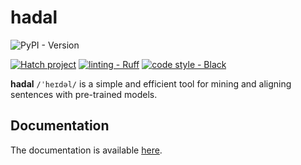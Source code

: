# hadal

![PyPI - Version](https://img.shields.io/pypi/v/hadal)

[![Hatch project](https://img.shields.io/badge/%F0%9F%A5%9A-Hatch-4051b5.svg)](https://github.com/pypa/hatch) [![linting - Ruff](https://img.shields.io/endpoint?url=https://raw.githubusercontent.com/charliermarsh/ruff/main/assets/badge/v2.json)](https://github.com/astral-sh/ruff) [![code style - Black](https://img.shields.io/badge/code%20style-black-000000.svg)](https://github.com/psf/black)

**hadal** ```/ˈheɪdəl/``` is a simple and efficient tool for mining and aligning sentences with pre-trained models.

## Documentation

The documentation is available [here](https://pavelstepachev.xyz/hadal/).
